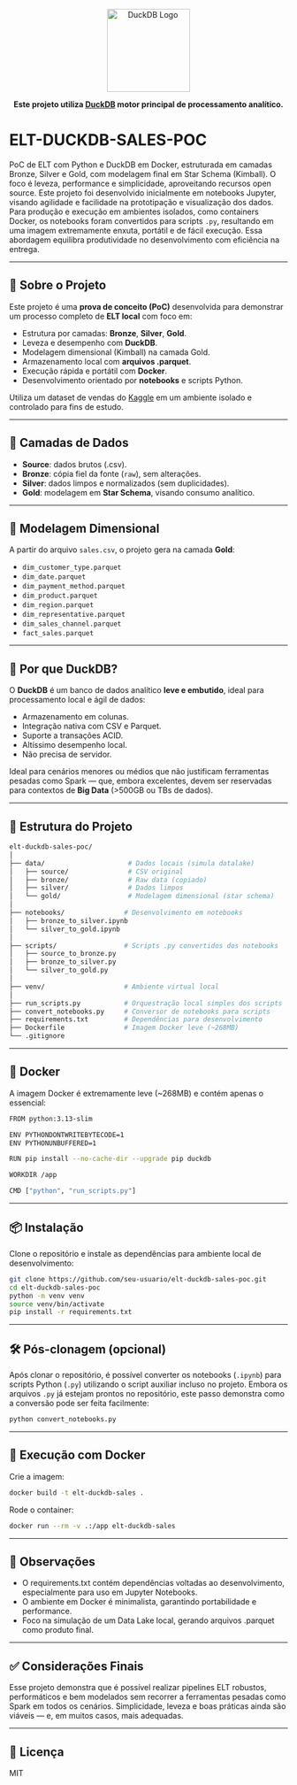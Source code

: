 <p align="center">
  <img src="https://upload.wikimedia.org/wikipedia/commons/4/40/DuckDB_logo.svg" alt="DuckDB Logo" width="150"/>
</p>
<p align="center">
  <b>Este projeto utiliza <a href="https://duckdb.org">DuckDB</a> motor principal de processamento analítico.</b><br/>
</p>

# ELT-DUCKDB-SALES-POC

PoC de ELT com Python e DuckDB em Docker, estruturada em camadas Bronze, Silver e Gold, com modelagem final em Star Schema (Kimball). O foco é leveza, performance e simplicidade, aproveitando recursos open source. Este projeto foi desenvolvido inicialmente em notebooks Jupyter, visando agilidade e facilidade na prototipação e visualização dos dados. Para produção e execução em ambientes isolados, como containers Docker, os notebooks foram convertidos para scripts `.py`, resultando em uma imagem extremamente enxuta, portátil e de fácil execução. Essa abordagem equilibra produtividade no desenvolvimento com eficiência na entrega.

---

## 🚀 Sobre o Projeto

Este projeto é uma **prova de conceito (PoC)** desenvolvida para demonstrar um processo completo de **ELT local** com foco em:

- Estrutura por camadas: **Bronze**, **Silver**, **Gold**.
- Leveza e desempenho com **DuckDB**.
- Modelagem dimensional (Kimball) na camada Gold.
- Armazenamento local com **arquivos .parquet**.
- Execução rápida e portátil com **Docker**.
- Desenvolvimento orientado por **notebooks** e scripts Python.

Utiliza um dataset de vendas do [Kaggle](https://www.kaggle.com/datasets/vinothkannaece/sales-dataset) em um ambiente isolado e controlado para fins de estudo.

---

## 🧱 Camadas de Dados

- **Source**: dados brutos (.csv).
- **Bronze**: cópia fiel da fonte (`raw`), sem alterações.
- **Silver**: dados limpos e normalizados (sem duplicidades).
- **Gold**: modelagem em **Star Schema**, visando consumo analítico.

---

## 🧬 Modelagem Dimensional

A partir do arquivo `sales.csv`, o projeto gera na camada **Gold**:

- `dim_customer_type.parquet`
- `dim_date.parquet`
- `dim_payment_method.parquet`
- `dim_product.parquet`
- `dim_region.parquet`
- `dim_representative.parquet`
- `dim_sales_channel.parquet`
- `fact_sales.parquet`

---

## 🐥 Por que DuckDB?

O **DuckDB** é um banco de dados analítico **leve e embutido**, ideal para processamento local e ágil de dados:

- Armazenamento em colunas.
- Integração nativa com CSV e Parquet.
- Suporte a transações ACID.
- Altíssimo desempenho local.
- Não precisa de servidor.

Ideal para cenários menores ou médios que não justificam ferramentas pesadas como Spark — que, embora excelentes, devem ser reservadas para contextos de **Big Data** (>500GB ou TBs de dados).

---

## 🧪 Estrutura do Projeto

```bash
elt-duckdb-sales-poc/
│
├── data/                     # Dados locais (simula datalake)
│   ├── source/               # CSV original
│   ├── bronze/               # Raw data (copiado)
│   ├── silver/               # Dados limpos
│   └── gold/                 # Modelagem dimensional (star schema)
│
├── notebooks/               # Desenvolvimento em notebooks
│   ├── bronze_to_silver.ipynb
│   └── silver_to_gold.ipynb
│
├── scripts/                 # Scripts .py convertidos dos notebooks
│   ├── source_to_bronze.py
│   ├── bronze_to_silver.py
│   └── silver_to_gold.py
│
├── venv/                    # Ambiente virtual local
│
├── run_scripts.py           # Orquestração local simples dos scripts
├── convert_notebooks.py     # Conversor de notebooks para scripts
├── requirements.txt         # Dependências para desenvolvimento
├── Dockerfile               # Imagem Docker leve (~268MB)
└── .gitignore
```

---

## 🐳 Docker

A imagem Docker é extremamente leve (~268MB) e contém apenas o essencial:
```bash
FROM python:3.13-slim

ENV PYTHONDONTWRITEBYTECODE=1
ENV PYTHONUNBUFFERED=1

RUN pip install --no-cache-dir --upgrade pip duckdb

WORKDIR /app

CMD ["python", "run_scripts.py"]
```

---

## 📦 Instalação

Clone o repositório e instale as dependências para ambiente local de desenvolvimento:
```bash
git clone https://github.com/seu-usuario/elt-duckdb-sales-poc.git
cd elt-duckdb-sales-poc
python -m venv venv
source venv/bin/activate
pip install -r requirements.txt
```

---

## 🛠️ Pós-clonagem (opcional)

Após clonar o repositório, é possível converter os notebooks (`.ipynb`) para scripts Python (`.py`) utilizando o script auxiliar incluso no projeto. Embora os arquivos `.py` já estejam prontos no repositório, este passo demonstra como a conversão pode ser feita facilmente:

```bash
python convert_notebooks.py
```

---

## 🐳 Execução com Docker

Crie a imagem:
```bash
docker build -t elt-duckdb-sales .
```
Rode o container:
```bash
docker run --rm -v .:/app elt-duckdb-sales
```

---

## 🧠 Observações

 - O requirements.txt contém dependências voltadas ao desenvolvimento, especialmente para uso em Jupyter Notebooks.
 - O ambiente em Docker é minimalista, garantindo portabilidade e performance.
 - Foco na simulação de um Data Lake local, gerando arquivos .parquet como produto final.

---

## ✅ Considerações Finais

Esse projeto demonstra que é possível realizar pipelines ELT robustos, performáticos e bem modelados sem recorrer a ferramentas pesadas como Spark em todos os cenários.
Simplicidade, leveza e boas práticas ainda são viáveis — e, em muitos casos, mais adequadas.

---

## 📄 Licença

MIT
